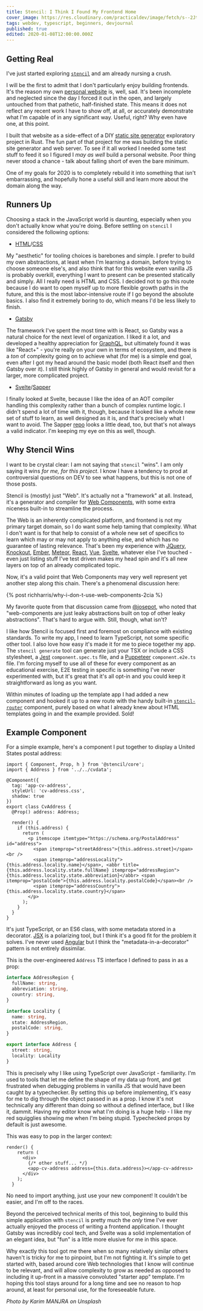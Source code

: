```yaml
---
title: Stencil: I Think I Found My Frontend Home
cover_image: https://res.cloudinary.com/practicaldev/image/fetch/s--2JthHaiM--/c_imagga_scale,f_auto,fl_progressive,h_420,q_auto,w_1000/https://thepracticaldev.s3.amazonaws.com/i/314jlc0r54roahmfzkxh.jpg
tags: webdev, typescript, beginners, devjournal
published: true
edited: 2020-01-08T12:00:00.000Z
---
```

## Getting Real

I've just started exploring [`stencil`](https://stenciljs.com/) and am already nursing a crush.

I will be the first to admit that I don't particularly enjoy building frontends.  It's the reason my own [personal website](http://deciduously.com/) is, well, sad.  It's been incomplete and neglected since the day I forced it out in the open, and largely untouched from that pathetic, half-finished state. This means it does not reflect any recent work I have to show off, at all, or accurately demonstrate what I'm capable of in any significant way.  Useful, right?  Why even have one, at this point.

I built that website as a side-effect of a DIY [static site generator](https://github.com/deciduously/deciduously-com-rs) exploratory project in Rust.  The fun part of that project for me was building the static site generator and web server.  To see if it all worked I needed some test stuff to feed it so I figured I *may as well* build a personal website.  Poor thing never stood a chance - talk about falling short of even the bare minimum.

One of my goals for 2020 is to completely rebuild it into something that isn't embarrassing, and hopefully hone a useful skill and learn more about the domain along the way.

## Runners Up

Choosing a stack in the JavaScript world is daunting, especially when you don't actually know what you're doing.  Before settling on `stencil` I considered the following options:

* [HTML](https://whatwg.org/)/[CSS](https://www.w3.org/Style/CSS/)

My "aesthetic" for tooling choices is barebones and simple.  I prefer to build my own abstractions, at least when I'm learning a domain, before trying to choose someone else's, and also think that for this website even vanilla JS is probably overkill, everything I want to present can be presented statically and simply.  All I really need is HTML and CSS.  I decided not to go this route because I do want to open myself up to more flexible growth paths in the future, and this is the most labor-intensive route if I go beyond the absolute basics.  I also find it extremely boring to do, which means I'd be less likely to finish.

* [Gatsby](https://www.gatsbyjs.org/)

The framework I've spent the most time with is React, so Gatsby was a natural choice for the next level of organization.  I liked it a lot, and developed a healthy appreciation for [GraphQL](https://graphql.org/), but ultimately found it was like "React+" - you're really on your own in terms of ecosystem, and there is a *ton* of complexity going on to achieve what (for me) is a simple end goal, even after I got my head around the basic model (both React itself and then Gatsby over it).  I still think highly of Gatsby in general and would revisit for a larger, more complicated project.

* [Svelte](https://svelte.dev/)/[Sapper](https://sapper.svelte.dev/)

I finally looked at Svelte, because I like the idea of an AOT compiler handling this complexity rather than a bunch of complex runtime logic.  I didn't spend a lot of time with it, though, because it looked like a whole new set of stuff to learn, as well designed as it is, and that's precisely what I want to avoid.  The Sapper [repo](https://github.com/sveltejs/sapper) looks a little dead, too, but that's not always a valid indicator.  I'm keeping my eye on this as well, though.

## Why Stencil Wins

I want to be crystal clear: I am not saying that `stencil` "wins".  I am only saying it wins *for me, for this project*.  I know I have a tendency to prod at controversial questions on DEV to see what happens, but this is not one of those posts.

Stencil is (mostly) just "Web".  It's actually not a "framework" at all.  Instead, it's a generator and compiler for [Web Components](https://developer.mozilla.org/en-US/docs/Web/Web_Components), with some extra niceness built-in to streamline the process.

The Web is an inherently complicated platform, and frontend is not my primary target domain, so I do want some help taming that complexity.  What I don't want is for that help to consist of a whole new set of specifics to learn which may or may not apply to anything else, and which has no guarantee of lasting relevance.  That's been my experience with [JQuery](https://jquery.com/), [Knockout](https://knockoutjs.com/), [Ember](https://emberjs.com/), [Meteor](https://www.meteor.com/), [React](https://reactjs.org/), [Vue](https://vuejs.org/), [Svelte](https://svelte.dev/), whatever else I've touched - even just listing stuff I've test driven makes my head spin and it's all new layers on top of an already complicated topic.

Now, it's a valid point that Web Components may very well represent yet another step along this chain.  There's a phenomenal discussion here:

{% post richharris/why-i-don-t-use-web-components-2cia %}

My favorite quote from that discussion came from [@josepot](https://dev.to/josepot), who noted that "web-components are just leaky abstractions built on top of other leaky abstractions".  That's hard to argue with.  Still, though, what isn't?

I like how Stencil is focused first and foremost on compliance with existing standards.  To write my app, I need to learn TypeScript, not some specific other tool.  I also love how easy it's made it for me to piece together my app.  The `stencil generate` tool can generate just your TSX or include a CSS stylesheet, a [Jest](https://jestjs.io/) `component.spec.ts` file, and a [Puppeteer](https://pptr.dev/) `component.e2e.ts` file.  I'm forcing myself to use all of these for every component as an educational exercise, E2E testing in specific is something I've never experimented with, but it's great that it's all opt-in and you could keep it straightforward as long as you want.

Within minutes of loading up the template app I had added a new component and hooked it up to a new route with the handy built-in [`stencil-router`](https://github.com/ionic-team/stencil-router) component, purely based on what I already knew about HTML templates going in and the example provided.  Sold!

## Example Component

For a simple example, here's a component I put together to display a United States postal address:

```tsx
import { Component, Prop, h } from '@stencil/core';
import { Address } from '../../cvdata';

@Component({
  tag: 'app-cv-address',
  styleUrl: 'cv-address.css',
  shadow: true
})
export class CvAddress {
  @Prop() address: Address;

  render() {
    if (this.address) {
      return (
        <p itemscope itemtype="https://schema.org/PostalAddress" id="address">
          <span itemprop="streetAddress">{this.address.street}</span><br />
          <span itemprop="addressLocality">{this.address.locality.name}</span>, <abbr title={this.address.locality.state.fullName} itemprop="addressRegion">{this.address.locality.state.abbreviation}</abbr> <span itemprop="postalCode">{this.address.locality.postalCode}</span><br />
          <span itemprop="addressCountry">{this.address.locality.state.country}</span>
        </p>
      );
    }
  }
}
```

It's just TypeScript, or an ES6 class, with some metadata stored in a decorator.  [JSX](https://reactjs.org/docs/introducing-jsx.html) is a polarizing tool, but I think it's a good fit for the problem it solves.  I've never used [Angular](https://angular.io/) but I think the "metadata-in-a-decorator" pattern is not entirely dissimilar.

This is the over-engineered `Address` TS interface I defined to pass in as a prop:

```ts
interface AddressRegion {
  fullName: string,
  abbreviation: string,
  country: string,
}

interface Locality {
  name: string,
  state: AddressRegion,
  postalCode: string,
}

export interface Address {
  street: string,
  locality: Locality
}
```

This is precisely why I like using TypeScript over JavaScript - familiarity.  I'm used to tools that let me define the shape of my data up front, and get frustrated when debugging problems in vanilla JS that would have been caught by a typechecker.  By setting this up before implementing, it's easy for me to dig through the object passed in as a prop.  I know it's not technically any different than doing so without a defined interface, but I like it, dammit.  Having my editor know what I'm doing is a huge help - I like my red squigglies showing me when I'm being stupid.  Typechecked props by default is just awesome.

This was easy to pop in the larger context:

```tsx
render() {
    return (
      <div>
        {/* other stuff... */}
        <app-cv-address address={this.data.address}></app-cv-address>
      </div>
    );
  }
```

No need to import anything, just use your new component!  It couldn't be easier, and I'm off to the races.

Beyond the perceived technical merits of this tool, beginning to build this simple application with `stencil` is pretty much the *only* time I've ever actually enjoyed the process of writing a frontend application.  I thought Gatsby was incredibly cool tech, and Svelte was a solid implementation of an elegant idea, but "fun" is a little more elusive for me in this space.

Why exactly this tool got me there when so many relatively similar others haven't is tricky for me to pinpoint, but I'm not fighting it.  It's simple to get started with, based around core Web technologies that I know will continue to be relevant, and will allow complexity to grow as needed as opposed to including it up-front in a massive convoluted "starter app" template.  I'm hoping this tool stays around for a long time and see no reason to hop around, at least for personal use, for the foreseeable future.

*Photo by Karim MANJRA on Unsplash*
